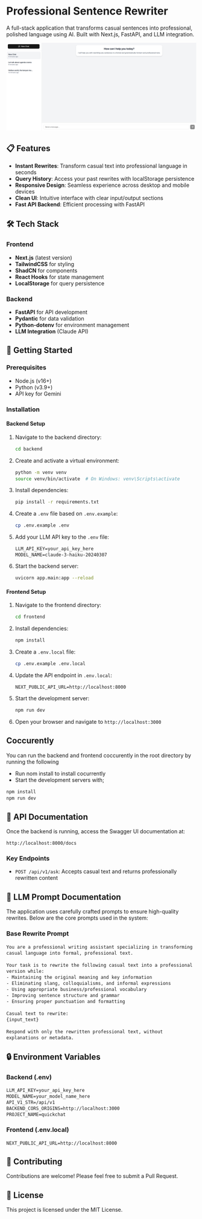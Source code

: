 # Professional Sentence Rewriter

A full-stack application that transforms casual sentences into professional, polished language using AI. Built with Next.js, FastAPI, and LLM integration.

![Professional Sentence Rewriter](/shot.png)

## 📋 Features

- **Instant Rewrites**: Transform casual text into professional language in seconds
- **Query History**: Access your past rewrites with localStorage persistence
- **Responsive Design**: Seamless experience across desktop and mobile devices
- **Clean UI**: Intuitive interface with clear input/output sections
- **Fast API Backend**: Efficient processing with FastAPI

## 🛠️ Tech Stack

### Frontend
- **Next.js** (latest version)
- **TailwindCSS** for styling
- **ShadCN** for components
- **React Hooks** for state management
- **LocalStorage** for query persistence

### Backend
- **FastAPI** for API development
- **Pydantic** for data validation
- **Python-dotenv** for environment management
- **LLM Integration** (Claude API)

## 🚀 Getting Started

### Prerequisites
- Node.js (v16+)
- Python (v3.9+)
- API key for Gemini

### Installation

#### Backend Setup
1. Navigate to the backend directory:
   ```bash
   cd backend
   ```

2. Create and activate a virtual environment:
   ```bash
   python -m venv venv
   source venv/bin/activate  # On Windows: venv\Scripts\activate
   ```

3. Install dependencies:
   ```bash
   pip install -r requirements.txt
   ```

4. Create a `.env` file based on `.env.example`:
   ```bash
   cp .env.example .env
   ```

5. Add your LLM API key to the `.env` file:
   ```
   LLM_API_KEY=your_api_key_here
   MODEL_NAME=claude-3-haiku-20240307
   ```

6. Start the backend server:
   ```bash
   uvicorn app.main:app --reload
   ```

#### Frontend Setup
1. Navigate to the frontend directory:
   ```bash
   cd frontend
   ```

2. Install dependencies:
   ```bash
   npm install
   ```

3. Create a `.env.local` file:
   ```bash
   cp .env.example .env.local
   ```

4. Update the API endpoint in `.env.local`:
   ```
   NEXT_PUBLIC_API_URL=http://localhost:8000
   ```

5. Start the development server:
   ```bash
   npm run dev
   ```

6. Open your browser and navigate to `http://localhost:3000`

## Coccurently
You can run the backend and frontend coccurently in the root directory by running the following
- Run nom install to install cocurrently
- Start the development servers with;
```bash
npm install
npm run dev
```

## 📝 API Documentation

Once the backend is running, access the Swagger UI documentation at:
```
http://localhost:8000/docs
```

### Key Endpoints

- `POST /api/v1/ask`: Accepts casual text and returns professionally rewritten content

## 💬 LLM Prompt Documentation

The application uses carefully crafted prompts to ensure high-quality rewrites. Below are the core prompts used in the system:

### Base Rewrite Prompt
```
You are a professional writing assistant specializing in transforming casual language into formal, professional text.

Your task is to rewrite the following casual text into a professional version while:
- Maintaining the original meaning and key information
- Eliminating slang, colloquialisms, and informal expressions
- Using appropriate business/professional vocabulary
- Improving sentence structure and grammar
- Ensuring proper punctuation and formatting

Casual text to rewrite:
{input_text}

Respond with only the rewritten professional text, without explanations or metadata.
```


## 🔒 Environment Variables

### Backend (.env)
```
LLM_API_KEY=your_api_key_here
MODEL_NAME=your_model_name_here
API_V1_STR=/api/v1
BACKEND_CORS_ORIGINS=http://localhost:3000
PROJECT_NAME=quickchat
```

### Frontend (.env.local)
```
NEXT_PUBLIC_API_URL=http://localhost:8000
```

## 🤝 Contributing

Contributions are welcome! Please feel free to submit a Pull Request.

## 📄 License

This project is licensed under the MIT License.